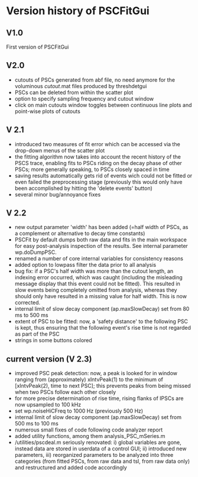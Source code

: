 # Version history of PSCFitGui
## V1.0
First version of PSCFitGui
## V2.0
- cutouts of PSCs generated from abf file, no need anymore for the voluminous *cutout*.mat files produced by threshdetgui  
- PSCs can be deleted from within the scatter plot  
- option to specify sampling frequency and cutout window  
- click on main cutouts window toggles between continuous line plots and point-wise plots of cutouts  
## V 2.1 
- introduced two measures of fit error which can be accessed via the drop-down menus of the scatter plot
- the fitting algorithm now takes into account the recent history of the PSCS trace, enabling fits to PSCs riding on the decay phase of other PSCs; more generally speaking, to PSCs closely spaced in time  
- saving results automatically gets rid of events wich could not be fitted or even failed the preprocessing stage (previously this would only have been accomplished by hitting the 'delete events' button)  
- several minor bug/annoyance fixes  
## V 2.2
- new output parameter 'width' has been added (=half width of PSCs, as a complement or alternative to decay time constants)  
- PSCFit by default dumps both raw data and fits in the main workspace for easy post-analysis inspection of the results. See internal parameter wp.doDumpPSC.  
- renamed a number of core internal variables for consistency reasons  
- added option to lowpass filter the data prior to all analysis  
- bug fix: if a PSC's half width was more than the cutout length, an indexing error occurred, which was caught (including the misleading message display that this event could not be fitted). This resulted in slow events being completely omitted from analysis, whereas they should only have resulted in a missing value for half width. This is now corrected.  
- internal limit of slow decay component (ap.maxSlowDecay) set from 80 ms to 500 ms  
- extent of PSC to be fitted: now, a 'safety distance' to the following PSC is kept, thus ensuring that the following event's rise time is not regarded as part of the PSC  
- strings in some buttons colored  

## current version (V 2.3)
- improved PSC peak detection: now, a peak is looked for in window ranging from (approximately) xIntvPeak(1) to the minimum of [xIntvPeak(2), time to next PSC]; this prevents peaks from being missed when two PSCs follow each other closely  
- for more precise determination of rise time, rising flanks of IPSCs are now upsampled to 100 kHz  
- set wp.noiseHiCFreq to 1000 Hz (previously 500 Hz)  
- internal limit of slow decay component (ap.maxSlowDecay) set from 500 ms to 100 ms  
- numerous small fixes of code following code analyzer report  
- added utility functions, among them analysis_PSC_mSeries.m
- /utilities/pscdeal.m seriously renovated: i) global variables are gone, instead data are stored in userdata of a control GUI; ii) introduced new parameters, iii) reorganized parameters to be analyzed into three categories (from fitted PSCs, from raw data and tsl, from raw data only) and restructured and added code accordingly
